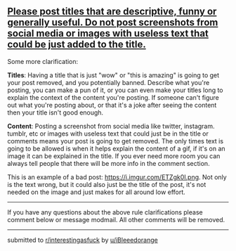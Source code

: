 ## [Please post titles that are descriptive, funny or generally useful. Do not post screenshots from social media or images with useless text that could be just added to the title.](https://www.reddit.com/r/interestingasfuck/comments/ahi21p/please_post_titles_that_are_descriptive_funny_or/)
Some more clarification:

**Titles**: Having a title that is just "wow" or "this is amazing" is going to get your post removed, and you potentially banned. Describe what you're posting, you can make a pun of it, or you can even make your titles long to explain the context of the content you're posting. If someone can't figure out what you're posting about, or that it's a joke after seeing the content then your title isn't good enough.

**Content**: Posting a screenshot from social media like twitter, instagram. tumblr, etc or images with useless text that could just be in the title or comments means your post is going to get removed. The only times text is going to be allowed is when it helps explain the content of a gif, if it's on an image it can be explained in the title. If you ever need more room you can always tell people that there will be more info in the comment section.

This is an example of a bad post: https://i.imgur.com/ETZgk0I.png. Not only is the text wrong, but it could also just be the title of the post, it's not needed on the image and just makes for all around low effort.

_______

If you have any questions about the above rule clarifications please comment below or message modmail. All other comments will be removed.

---

submitted to [r/interestingasfuck](https://www.reddit.com/r/interestingasfuck) by [u/iBleeedorange](https://www.reddit.com/user/iBleeedorange)
